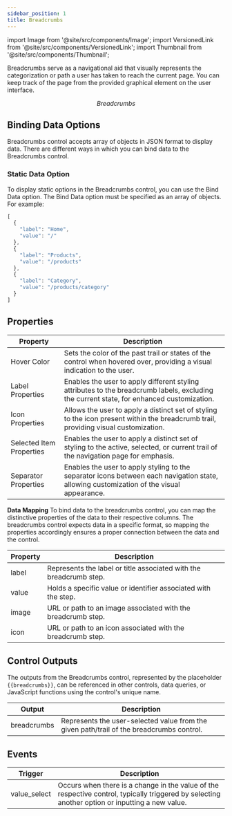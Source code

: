 ```yaml
---
sidebar_position: 1
title: Breadcrumbs
---
```


import Image from '@site/src/components/Image'; import VersionedLink from '@site/src/components/VersionedLink'; import
Thumbnail from '@site/src/components/Thumbnail';


Breadcrumbs serve as a navigational aid that visually represents the categorization or path a user has taken to reach the current page. You can keep track of the page from the provided graphical element on the user interface.

<figure>
  <Thumbnail src="/img/reference/controls/breadcrumbs/preview.jpeg" alt="Breadcrumbs" />
  <figcaption align = "center"><i>Breadcrumbs</i></figcaption>
</figure>

## Binding Data Options

Breadcrumbs control accepts array of objects in JSON format to display data. There are different ways in which you can bind data to the Breadcrumbs control.

### Static Data Option

To display static options in the Breadcrumbs control, you can use the Bind Data option. The Bind Data option must be specified as an array of objects. For example:

```js
[
  {
    "label": "Home",
    "value": "/"
  },
  {
    "label": "Products",
    "value": "/products"
  },
  {
    "label": "Category",
    "value": "/products/category"
  }
]

```


## Properties

| Property                  | Description                                                                                                                         |
|---------------------------|-------------------------------------------------------------------------------------------------------------------------------------|
| Hover Color               | Sets the color of the past trail or states of the control when hovered over, providing a visual indication to the user.               |
| Label Properties          | Enables the user to apply different styling attributes to the breadcrumb labels, excluding the current state, for enhanced customization. |
| Icon Properties           | Allows the user to apply a distinct set of styling to the icon present within the breadcrumb trail, providing visual customization.     |
| Selected Item Properties  | Enables the user to apply a distinct set of styling to the active, selected, or current trail of the navigation page for emphasis.     |
| Separator Properties      | Enables the user to apply styling to the separator icons between each navigation state, allowing customization of the visual appearance. |

**Data Mapping**
To bind data to the breadcrumbs control, you can map the distinctive properties of the data to their respective columns. The breadcrumbs control expects data in a specific format, so mapping the properties accordingly ensures a proper connection between the data and the control.

| Property     | Description                                                      |
|--------------|------------------------------------------------------------------|
| label        | Represents the label or title associated with the breadcrumb step.|
| value        | Holds a specific value or identifier associated with the step.     |
| image        | URL or path to an image associated with the breadcrumb step.       |
| icon         | URL or path to an icon associated with the breadcrumb step.        |


## Control Outputs

The outputs from the Breadcrumbs control, represented by the placeholder `{{breadcrumbs}}`, can be referenced in other controls, data queries, or JavaScript functions using the control's unique name.

| Output       | Description                                                                                                  |
|--------------|--------------------------------------------------------------------------------------------------------------|
| breadcrumbs    | Represents the user-selected value from the given path/trail of the breadcrumbs control.                        |


## Events


| Trigger     | Description                                                                                                                              |
|--------------|------------------------------------------------------------------------------------------------------------------------------------------|
| value_select | Occurs when there is a change in the value of the respective control, typically triggered by selecting another option or inputting a new value. |
